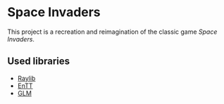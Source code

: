 # Space Invaders

This project is a recreation and reimagination of the classic game _Space Invaders_. 

## Used libraries

- [Raylib](https://www.raylib.com)
- [EnTT](https://github.com/skypjack/entt)
- [GLM](https://github.com/g-truc/glm)
